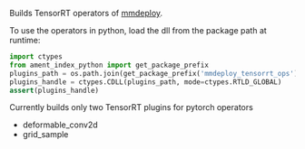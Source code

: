 Builds TensorRT operators of [mmdeploy](mmdeploy.readthedocs.io).

To use the operators in python, load the dll from the package path at runtime:

```python
import ctypes
from ament_index_python import get_package_prefix
plugins_path = os.path.join(get_package_prefix('mmdeploy_tensorrt_ops'), 'lib', 'libmmdeploy_tensorrt_ops.so')
plugins_handle = ctypes.CDLL(plugins_path, mode=ctypes.RTLD_GLOBAL)
assert(plugins_handle)
```

Currently builds only two TensorRT plugins for pytorch operators

* deformable_conv2d
* grid_sample
